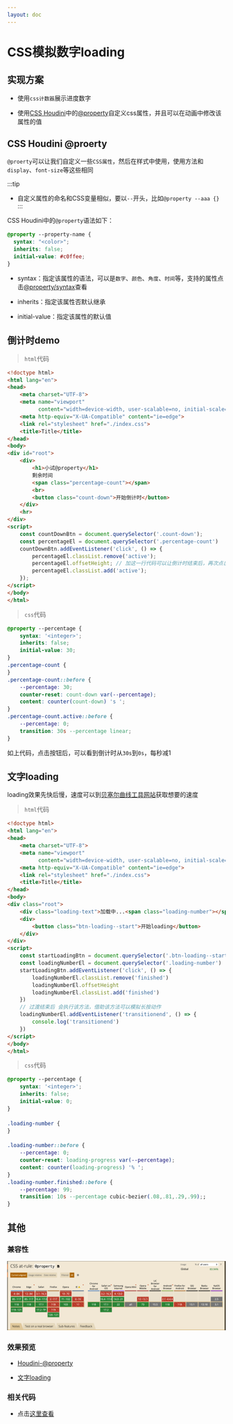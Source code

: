 ```yaml
---
layout: doc
---
```


# CSS模拟数字loading

## 实现方案

- 使用`css计数器`展示进度数字

- 使用[CSS Houdini](https://developer.mozilla.org/en-US/docs/Web/Guide/Houdini)中的[@property](https://developer.mozilla.org/en-US/docs/Web/CSS/@property)自定义css属性，并且可以在动画中修改该属性的值

## CSS Houdini @proerty

`@proerty`可以让我们自定义一些`CSS属性`，然后在样式中使用，使用方法和`display`、`font-size`等这些相同

:::tip
- 自定义属性的命名和CSS变量相似，要以`--`开头，比如`@property --aaa {}`
:::

CSS Houdini中的`@property`语法如下：

```css
@property --property-name {
  syntax: "<color>";
  inherits: false;
  initial-value: #c0ffee;
}
```

- syntax：指定该属性的语法，可以是`数字`、`颜色`、`角度`、`时间`等，支持的属性点击[@property/syntax](https://developer.mozilla.org/en-US/docs/Web/CSS/@property/syntax)查看

- inherits：指定该属性否默认继承
- initial-value：指定该属性的默认值

## 倒计时demo

> `html`代码

```html
<!doctype html>
<html lang="en">
<head>
    <meta charset="UTF-8">
    <meta name="viewport"
          content="width=device-width, user-scalable=no, initial-scale=1.0, maximum-scale=1.0, minimum-scale=1.0">
    <meta http-equiv="X-UA-Compatible" content="ie=edge">
    <link rel="stylesheet" href="./index.css">
    <title>Title</title>
</head>
<body>
<div id="root">
    <div>
        <h1>小试@property</h1>
        剩余时间
        <span class="percentage-count"></span>
        <br>
        <button class="count-down">开始倒计时</button>
    </div>
    <hr>
</div>
<script>
    const countDownBtn = document.querySelector('.count-down');
    const percentageEl = document.querySelector('.percentage-count')
    countDownBtn.addEventListener('click', () => {
        percentageEl.classList.remove('active');
        percentageEl.offsetHeight; // 加这一行代码可以让倒计时结束后，再次点击按钮重新进行倒计时
        percentageEl.classList.add('active');
    });
</script>
</body>
</html>
```

> `css`代码

```css
@property --percentage {
    syntax: '<integer>';
    inherits: false;
    initial-value: 30;
}
.percentage-count {
}
.percentage-count::before {
    --percentage: 30;
    counter-reset: count-down var(--percentage);
    content: counter(count-down) 's ';
}
.percentage-count.active::before {
    --percentage: 0;
    transition: 30s --percentage linear;
}
```

如上代码，点击按钮后，可以看到倒计时从`30s`到`0s`，每秒减1

## 文字loading

loading效果先快后慢，速度可以到[贝塞尔曲线工具网站](https://cubic-bezier.com/#.17,.67,.83,.67)获取想要的速度

> `html`代码

```html
<!doctype html>
<html lang="en">
<head>
    <meta charset="UTF-8">
    <meta name="viewport"
          content="width=device-width, user-scalable=no, initial-scale=1.0, maximum-scale=1.0, minimum-scale=1.0">
    <meta http-equiv="X-UA-Compatible" content="ie=edge">
    <link rel="stylesheet" href="./index.css">
    <title>Title</title>
</head>
<body>
<div class="root">
    <div class="loading-text">加载中...<span class="loading-number"></span></div>
    <div>
        <button class="btn-loading--start">开始loading</button>
    </div>
</div>
<script>
    const startLoadingBtn = document.querySelector('.btn-loading--start')
    const loadingNumberEl = document.querySelector('.loading-number')
    startLoadingBtn.addEventListener('click', () => {
        loadingNumberEl.classList.remove('finished')
        loadingNumberEl.offsetHeight
        loadingNumberEl.classList.add('finished')
    })
    // 过渡结束后 会执行该方法，借助该方法可以模拟长按动作
    loadingNumberEl.addEventListener('transitionend', () => {
        console.log('transitionend')
    })
</script>
</body>
</html>
```

> `css`代码

```css
@property --percentage {
    syntax: '<integer>';
    inherits: false;
    initial-value: 0;
}

.loading-number {
}

.loading-number::before {
    --percentage: 0;
    counter-reset: loading-progress var(--percentage);
    content: counter(loading-progress) '% ';
}
.loading-number.finished::before {
    --percentage: 99;
    transition: 10s --percentage cubic-bezier(.08,.81,.29,.99);;
}
```

## 其他

### 兼容性

![](/image/css/houdini-1.png)

### 效果预览

- [Houdini-@property](https://mx52jing.github.io/Notes/css-related/houdini-@property/base/index.html)

- [文字loading](https://mx52jing.github.io/Notes/css-related/houdini-@property/loading/index.html)

### 相关代码


- 点击[这里查看](https://github.com/mx52jing/Notes/blob/master/css-related/houdini-%40property/loading/index.html)
